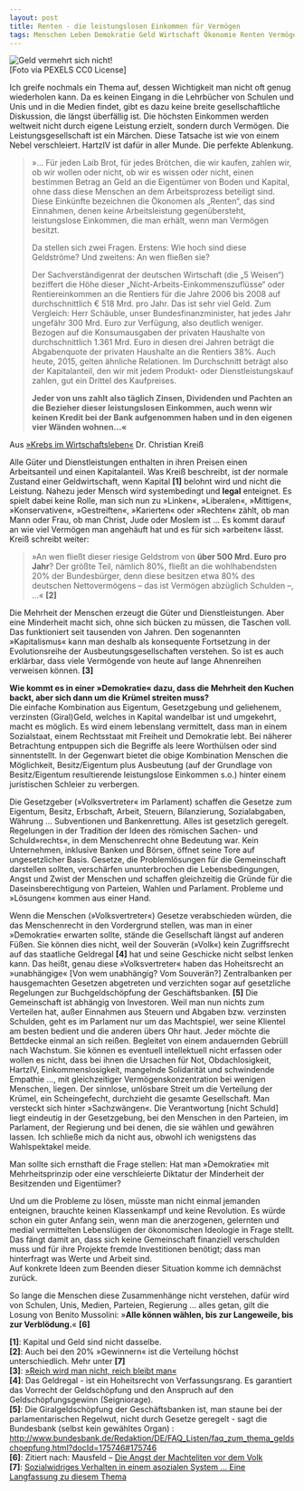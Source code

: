 ```yaml
---
layout: post
title: Renten - die leistungslosen Einkommen für Vermögen
tags: Menschen Leben Demokratie Geld Wirtschaft Ökonomie Renten Vermögen Parteien HartzIV
---
```


![Geld vermehrt sich nicht!](https://denkstaette.github.io/assets/img/renten.jpg)   
[Foto via PEXELS CC0 License]

Ich greife nochmals ein Thema auf, dessen Wichtigkeit man nicht oft genug wiederholen kann. Da es keinen Eingang in die Lehrbücher von Schulen und Unis und in die Medien findet, gibt es dazu keine breite gesellschaftliche Diskussion, die längst überfällig ist. Die höchsten Einkommen werden weltweit nicht durch eigene Leistung erzielt, sondern durch Vermögen. Die Leistungsgesellschaft ist ein Märchen. Diese Tatsache ist wie von einem Nebel verschleiert. HartzIV ist dafür in aller Munde. Die perfekte Ablenkung.<!--more-->

>»… Für jeden Laib Brot, für jedes Brötchen, die wir kaufen, zahlen wir, ob wir wollen oder nicht, ob wir es wissen oder nicht, einen bestimmen Betrag an Geld an die Eigentümer von Boden und Kapital, ohne dass diese Menschen an dem Arbeitsprozess beteiligt sind. Diese Einkünfte bezeichnen die Ökonomen als „Renten“, das sind Einnahmen, denen keine Arbeitsleistung gegenübersteht, leistungslose Einkommen, die man erhält, wenn man Vermögen besitzt.
>
>Da stellen sich zwei Fragen. Erstens: Wie hoch sind diese Geldströme? Und zweitens: An wen fließen sie?
>
>Der Sachverständigenrat der deutschen Wirtschaft (die „5 Weisen“) beziffert die Höhe dieser „Nicht-Arbeits-Einkommenszuflüsse“ oder Rentiereinkommen an die Rentiers für die Jahre 2006 bis 2008 auf durchschnittlich € 518 Mrd. pro Jahr. Das ist sehr viel Geld. Zum Vergleich: Herr Schäuble, unser Bundesfinanzminister, hat jedes Jahr ungefähr 300 Mrd. Euro zur Verfügung, also deutlich weniger. Bezogen auf die Konsumausgaben der privaten Haushalte von durchschnittlich 1.361 Mrd. Euro in diesen drei Jahren beträgt die Abgabenquote der privaten Haushalte an die Rentiers 38%. Auch heute, 2015, gelten ähnliche Relationen. Im Durchschnitt beträgt also der Kapitalanteil, den wir mit jedem Produkt- oder Dienstleistungskauf zahlen, gut ein Drittel des Kaufpreises.
>
>**Jeder von uns zahlt also täglich Zinsen, Dividenden und Pachten an die Bezieher dieser leistungslosen Einkommen, auch wenn wir keinen Kredit bei der Bank aufgenommen haben und in den eigenen vier Wänden wohnen…«**

Aus [»Krebs im Wirtschaftsleben«](http://menschengerechtewirtschaft.de/krebs-im-wirtschaftsleben) Dr. Christian Kreiß 

Alle Güter und Dienstleistungen enthalten in ihren Preisen einen Arbeitsanteil und einen Kapitalanteil. Was Kreiß beschreibt, ist der normale Zustand einer Geldwirtschaft, wenn Kapital **[1]** belohnt wird und nicht die Leistung. Nahezu jeder Mensch wird systembedingt und **legal** enteignet. Es spielt dabei keine Rolle, man sich nun zu »Linken«, »Liberalen«, »Mittigen«, »Konservativen«, »Gestreiften«, »Karierten« oder »Rechten« zählt, ob man Mann oder Frau, ob man Christ, Jude oder Moslem ist ... Es kommt darauf an wie viel Vermögen man angehäuft hat und es für sich »arbeiten« lässt. Kreiß schreibt weiter:
>»An wen fließt dieser riesige Geldstrom von **über 500 Mrd. Euro pro Jahr**? Der größte Teil, nämlich 80%, fließt an die wohlhabendsten 20% der Bundesbürger, denn diese besitzen etwa 80% des deutschen Nettovermögens – das ist Vermögen abzüglich Schulden  –, ...« **[2]**

Die Mehrheit der Menschen erzeugt die Güter und Dienstleistungen. Aber eine Minderheit macht sich, ohne sich bücken zu müssen, die Taschen voll. Das funktioniert seit tausenden von Jahren. Den sogenannten »Kapitalismus« kann man deshalb als konsequente Fortsetzung in der Evolutionsreihe der Ausbeutungsgesellschaften verstehen. So ist es auch erklärbar, dass viele Vermögende von heute auf lange Ahnenreihen verweisen können. **[3]** 

**Wie kommt es in einer »Demokratie« dazu, dass die Mehrheit den Kuchen backt, aber sich dann um die Krümel streiten muss?**   
Die einfache Kombination aus Eigentum, Gesetzgebung und geliehenem, verzinsten (Giral)Geld, welches in Kapital wandelbar ist und umgekehrt, macht es möglich. 
Es wird einem lebenslang vermittelt, dass man in einem Sozialstaat, einem Rechtsstaat mit Freiheit und Demokratie lebt. Bei näherer Betrachtung entpuppen sich die Begriffe als leere Worthülsen oder sind sinnentstellt. In der Gegenwart bietet die obige Kombination Menschen die Möglichkeit, Besitz/Eigentum plus Ausbeutung (auf der Grundlage von Besitz/Eigentum resultierende leistungslose Einkommen s.o.) hinter einem juristischen Schleier zu verbergen. 

Die Gesetzgeber (»Volksvertreter« im Parlament) schaffen die Gesetze zum Eigentum, Besitz, Erbschaft, Arbeit, Steuern, Bilanzierung, Sozialabgaben, Währung … Subventionen und Bankenrettung. Alles ist gesetzlich geregelt. Regelungen in der Tradition der Ideen des römischen Sachen- und Schuld»rechts«, in dem Menschenrecht ohne Bedeutung war. Kein Unternehmen, inklusive Banken und Börsen, öffnet seine Tore auf ungesetzlicher Basis. Gesetze, die Problemlösungen für die Gemeinschaft darstellen sollten, verschärfen ununterbrochen die Lebensbedingungen, Angst und Zwist der Menschen und schaffen gleichzeitig die Gründe für die Daseinsberechtigung von Parteien, Wahlen und Parlament. Probleme und »Lösungen« kommen aus einer Hand.

Wenn die Menschen (»Volksvertreter«) Gesetze verabschieden würden, die das Menschenrecht in den Vordergrund stellen, was man in einer »Demokratie« erwarten sollte, stände die Gesellschaft längst auf anderen Füßen. Sie können dies nicht, weil der Souverän (»Volk«) kein Zugriffsrecht auf das staatliche Geldregal **[4]** hat und seine Geschicke nicht selbst lenken kann. Das heißt, genau diese »Volksvertreter« haben das Hoheitsrecht an »unabhängige« [Von wem unabhängig? Vom Souverän?] Zentralbanken per hausgemachten Gesetzen abgetreten und verzichten sogar auf gesetzliche Regelungen zur Buchgeldschöpfung der Geschäftsbanken. **[5]**
Die Gemeinschaft ist abhängig von Investoren. Weil man nun nichts zum Verteilen hat, außer Einnahmen aus Steuern und Abgaben bzw. verzinsten Schulden, geht es im Parlament nur um das Machtspiel, wer seine Klientel am besten bedient und die anderen übers Ohr haut. Jeder möchte die Bettdecke einmal an sich reißen. Begleitet von einem andauernden Gebrüll nach Wachstum. Sie können es eventuell intellektuell nicht erfassen oder wollen es nicht, dass bei ihnen die Ursachen für Not, Obdachlosigkeit, HartzIV, Einkommenslosigkeit, mangelnde Solidarität und schwindende Empathie …, mit gleichzeitiger Vermögenskonzentration bei wenigen Menschen, liegen. Der sinnlose, unlösbare Streit um die Verteilung der Krümel, ein Scheingefecht, durchzieht die gesamte Gesellschaft. Man versteckt sich hinter »Sachzwängen«.
Die Verantwortung [nicht Schuld] liegt eindeutig in der Gesetzgebung, bei den Menschen in den Parteien, im Parlament, der Regierung und bei denen, die sie wählen und gewähren lassen. Ich schließe mich da nicht aus, obwohl ich wenigstens das Wahlspektakel meide.

Man sollte sich ernsthaft die Frage stellen: Hat man »Demokratie« mit Mehrheitsprinzip oder eine verschleierte Diktatur der Minderheit der Besitzenden und Eigentümer? 

Und um die Probleme zu lösen, müsste man nicht einmal jemanden enteignen, brauchte keinen Klassenkampf und keine Revolution. Es würde schon ein guter Anfang sein, wenn man die anerzogenen, gelernten und medial vermittelten Lebenslügen der ökonomischen Ideologie in Frage stellt. Das fängt damit an, dass sich keine Gemeinschaft finanziell verschulden muss und für ihre Projekte fremde Investitionen benötigt; dass man hinterfragt was Werte und Arbeit sind.  
Auf konkrete Ideen zum Beenden dieser Situation komme ich demnächst zurück.

So lange die Menschen diese Zusammenhänge nicht verstehen, dafür wird von Schulen, Unis, Medien, Parteien, Regierung … alles getan, gilt die Losung von Benito Mussolini: »**Alle können wählen, bis zur Langeweile, bis zur Verblödung.**« **[6]** 



**[1]**: Kapital und Geld sind nicht dasselbe.  
**[2]**: Auch bei den 20% »Gewinnern« ist die Verteilung höchst unterschiedlich. Mehr unter **[7]**  
**[3]**: [»Reich wird man nicht, reich bleibt man«](https://denkstaette.github.io/2016/12/07/reich-bleibt-man/)  
**[4]**: Das Geldregal - ist ein Hoheitsrecht von Verfassungsrang. Es garantiert das Vorrecht der Geldschöpfung und den Anspruch auf den Geldschöpfungsgewinn (Seigniorage).  
**[5]**: Die Giralgeldschöpfung der Geschäftsbanken ist, man staune bei der parlamentarischen Regelwut, nicht durch Gesetze geregelt - sagt die Bundesbank (selbst kein gewähltes Organ) : http://www.bundesbank.de/Redaktion/DE/FAQ_Listen/faq_zum_thema_geldschoepfung.html?docId=175746#175746  
**[6]**: Zitiert nach: Mausfeld – [Die Angst der Machteliten vor dem Volk](https://www.uni-kiel.de/psychologie/mausfeld/pubs/Mausfeld_Die_Angst_der_Machteliten_vor_dem_Volk.pdf)  
**[7]**: [Sozialwidriges Verhalten in einem asozialen System ... Eine Langfassung zu diesem Thema]( https://denkstaette.github.io/2016/09/22/asoziales-system/ "Sozialwidriges Verhalten in einem asozialen System ...")
